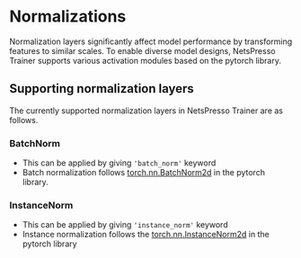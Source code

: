 # Normalizations

Normalization layers significantly affect model performance by transforming features to similar scales. To enable diverse model designs, NetsPresso Trainer supports various activation modules based on the pytorch library.

## Supporting normalization layers

The currently supported normalization layers in NetsPresso Trainer are as follows.

### BatchNorm
- This can be applied by giving `'batch_norm'` keyword
- Batch normalization follows [torch.nn.BatchNorm2d](https://pytorch.org/docs/stable/generated/torch.nn.BatchNorm2d.html#torch.nn.BatchNorm2d) in the pytorch library.

### InstanceNorm
- This can be applied by giving `'instance_norm'` keyword
- Instance normalization follows the [torch.nn.InstanceNorm2d](https://pytorch.org/docs/stable/generated/torch.nn.InstanceNorm2d.html#torch.nn.InstanceNorm2d) in the pytorch library